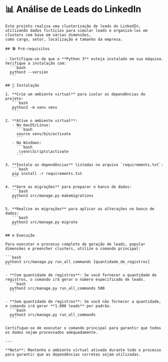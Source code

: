 # 📊 Análise de Leads do LinkedIn

    Este projeto realiza uma clusterização de leads do LinkedIn, 
    utilizando dados fictícios para simular leads e organizá-los em clusters com base em várias dimensões, 
    como cargo, setor, localização e tamanho da empresa.

    ## 🛠️ Pré-requisitos

    - Certifique-se de que o **Python 3** esteja instalado em sua máquina. Verifique a instalação com:
      ```bash
      python3 --version
      ```

    ## 🚀 Instalação

    1. **Crie um ambiente virtual** para isolar as dependências do projeto:
       ```bash
       python3 -m venv venv
       ```

    2. **Ative o ambiente virtual**:
       - No macOS/Linux:
         ```bash
         source venv/bin/activate
         ```
       - No Windows:
         ```bash
         .\venv\Scripts\activate
         ```

    3. **Instale as dependências** listadas no arquivo `requirements.txt`:
       ```bash
       pip install -r requirements.txt
       ```

    4. **Gere as migrações** para preparar o banco de dados:
       ```bash
       python3 src/manage.py makemigrations
       ```

    5. **Realize as migrações** para aplicar as alterações no banco de dados:
       ```bash
       python3 src/manage.py migrate
       ```

    ## ⚙️ Execução

    Para executar o processo completo de geração de leads, popular dimensões e preencher clusters, utilize o comando principal:

    ```bash
    python3 src/manage.py run_all_commands [quantidade_de_registros]
    ```

    - **Com quantidade de registros**: Se você fornecer a quantidade de registros, o comando irá gerar o número especificado de leads.
      ```bash
      python3 src/manage.py run_all_commands 500
      ```

    - **Sem quantidade de registros**: Se você não fornecer a quantidade, o comando irá gerar **1.000 leads** por padrão.
      ```bash
      python3 src/manage.py run_all_commands
      ```

    Certifique-se de executar o comando principal para garantir que todos os dados sejam processados adequadamente.

    ---

    **Nota**: Mantenha o ambiente virtual ativado durante todo o processo para garantir que as dependências corretas sejam utilizadas.
